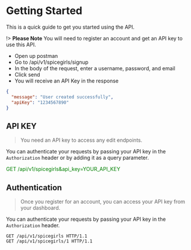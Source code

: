 # Getting Started
This is a quick guide to get you started using the API.

!> **Please Note** You will need to register an account and get an API key to use this API.
  - Open up postman 
  - Go to /api/v1/spicegirls/signup
  - In the body of the request, enter a username, password, and email
  - Click send
  - You will receive an API Key in the response
  ```json
  {
    "message": "User created successfully",
    "apiKey": "1234567890"
  }
  ```


## API KEY
> You need an API key to access any edit endpoints.

You can authenticate your requests by passing your API key in the `Authorization` header or by adding it as a query parameter.

<div style='color: green'>
GET /api/v1/spicegirls&api_key=YOUR_API_KEY
</div>

## Authentication

> Once you register for an account, you can access your API key from your dashboard.

You can authenticate your requests by passing your API key in the `Authorization` header.

```http
GET /api/v1/spicegirls HTTP/1.1
GET /api/v1/spicegirls/1 HTTP/1.1
```

